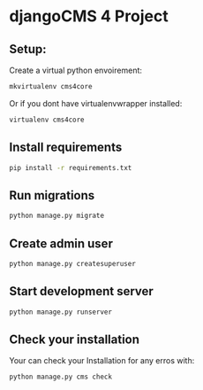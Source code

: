 # djangoCMS 4 Project

## Setup:

Create a virtual python envoirement:

```bash
mkvirtualenv cms4core
```

Or if you dont have virtualenvwrapper installed:

```bash
virtualenv cms4core
```

## Install requirements

```bash
pip install -r requirements.txt
```

## Run migrations

```bash
python manage.py migrate
```

## Create admin user

```bash
python manage.py createsuperuser
```

## Start development server

```bash
python manage.py runserver
```

## Check your installation

Your can check your Installation for any erros with:

```bash
python manage.py cms check
```